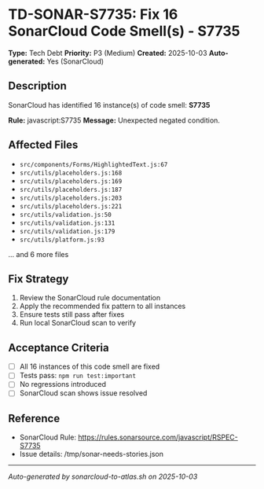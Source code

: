 # TD-SONAR-S7735: Fix 16 SonarCloud Code Smell(s) - S7735

**Type:** Tech Debt
**Priority:** P3 (Medium)
**Created:** 2025-10-03
**Auto-generated:** Yes (SonarCloud)

## Description

SonarCloud has identified 16 instance(s) of code smell: **S7735**

**Rule:** javascript:S7735
**Message:** Unexpected negated condition.

## Affected Files

- `src/components/Forms/HighlightedText.js:67`
- `src/utils/placeholders.js:168`
- `src/utils/placeholders.js:169`
- `src/utils/placeholders.js:187`
- `src/utils/placeholders.js:203`
- `src/utils/placeholders.js:221`
- `src/utils/validation.js:50`
- `src/utils/validation.js:131`
- `src/utils/validation.js:179`
- `src/utils/platform.js:93`

... and 6 more files

## Fix Strategy

1. Review the SonarCloud rule documentation
2. Apply the recommended fix pattern to all instances
3. Ensure tests still pass after fixes
4. Run local SonarCloud scan to verify

## Acceptance Criteria

- [ ] All 16 instances of this code smell are fixed
- [ ] Tests pass: `npm run test:important`
- [ ] No regressions introduced
- [ ] SonarCloud scan shows issue resolved

## Reference

- SonarCloud Rule: https://rules.sonarsource.com/javascript/RSPEC-S7735
- Issue details: /tmp/sonar-needs-stories.json

---

*Auto-generated by sonarcloud-to-atlas.sh on 2025-10-03*
